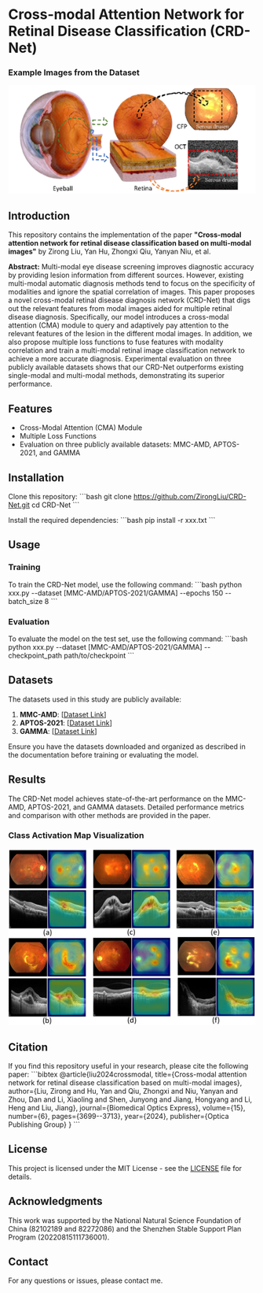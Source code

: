 
# Cross-modal Attention Network for Retinal Disease Classification (CRD-Net)

### Example Images from the Dataset
![Image 1](image/first_image.png)

## Introduction
This repository contains the implementation of the paper **"Cross-modal attention network for retinal disease classification based on multi-modal images"** by Zirong Liu, Yan Hu, Zhongxi Qiu, Yanyan Niu, et al.

**Abstract:**
Multi-modal eye disease screening improves diagnostic accuracy by providing lesion information from different sources. However, existing multi-modal automatic diagnosis methods tend to focus on the specificity of modalities and ignore the spatial correlation of images. This paper proposes a novel cross-modal retinal disease diagnosis network (CRD-Net) that digs out the relevant features from modal images aided for multiple retinal disease diagnosis. Specifically, our model introduces a cross-modal attention (CMA) module to query and adaptively pay attention to the relevant features of the lesion in the different modal images. In addition, we also propose multiple loss functions to fuse features with modality correlation and train a multi-modal retinal image classification network to achieve a more accurate diagnosis. Experimental evaluation on three publicly available datasets shows that our CRD-Net outperforms existing single-modal and multi-modal methods, demonstrating its superior performance.

## Features
- Cross-Modal Attention (CMA) Module
- Multiple Loss Functions
- Evaluation on three publicly available datasets: MMC-AMD, APTOS-2021, and GAMMA

## Installation
Clone this repository:
\`\`\`bash
git clone https://github.com/ZirongLiu/CRD-Net.git
cd CRD-Net
\`\`\`

Install the required dependencies:
\`\`\`bash
pip install -r xxx.txt
\`\`\`

## Usage
### Training
To train the CRD-Net model, use the following command:
\`\`\`bash
python xxx.py --dataset [MMC-AMD/APTOS-2021/GAMMA] --epochs 150 --batch_size 8
\`\`\`

### Evaluation
To evaluate the model on the test set, use the following command:
\`\`\`bash
python xxx.py --dataset [MMC-AMD/APTOS-2021/GAMMA] --checkpoint_path path/to/checkpoint
\`\`\`

## Datasets
The datasets used in this study are publicly available:
1. **MMC-AMD**: [[Dataset Link](https://github.com/li-xirong/mmc-amd?tab=readme-ov-file)]
2. **APTOS-2021**: [[Dataset Link](https://tianchi.aliyun.com/competition/entrance/531929/introduction)]
3. **GAMMA**: [[Dataset Link](https://aistudio.baidu.com/competition/detail/119/0/introduction)]

Ensure you have the datasets downloaded and organized as described in the documentation before training or evaluating the model.

## Results
The CRD-Net model achieves state-of-the-art performance on the MMC-AMD, APTOS-2021, and GAMMA datasets. Detailed performance metrics and comparison with other methods are provided in the paper.

### Class Activation Map Visualization
![Image 2](image/second_image.png)

## Citation
If you find this repository useful in your research, please cite the following paper:
\`\`\`bibtex
@article{liu2024crossmodal,
  title={Cross-modal attention network for retinal disease classification based on multi-modal images},
  author={Liu, Zirong and Hu, Yan and Qiu, Zhongxi and Niu, Yanyan and Zhou, Dan and Li, Xiaoling and Shen, Junyong and Jiang, Hongyang and Li, Heng and Liu, Jiang},
  journal={Biomedical Optics Express},
  volume={15},
  number={6},
  pages={3699--3713},
  year={2024},
  publisher={Optica Publishing Group}
}
\`\`\`

## License
This project is licensed under the MIT License - see the [LICENSE](LICENSE) file for details.

## Acknowledgments
This work was supported by the National Natural Science Foundation of China (82102189 and 82272086) and the Shenzhen Stable Support Plan Program (20220815111736001).

## Contact
For any questions or issues, please contact me.
